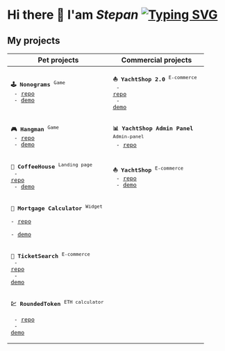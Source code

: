 # Hi there 👋 I'am ***Stepan*** [![Typing SVG](https://readme-typing-svg.herokuapp.com?color=%2336BCF7&lines=JavaScript+developer)](https://git.io/typing-svg)

## My projects
|  Pet projects                                   |         Commercial projects                                                                                |
|----------------------------------------------------------|---------------------------------------------------------------------------------------------------|
| <pre>**🕹 Nonograms** <sup>Game</sup> <br/>   - [repo](https://github.com/RoundedToken/nonograms)<br/>   - [demo](https://rolling-scopes-school.github.io/roundedtoken-JSFE2023Q4/nonograms/dist/index.html)</pre>   | <pre>**⛵ YachtShop 2.0** <sup>E-commerce</sup> <br/>   - [repo](https://github.com/RoundedToken/yacht_shop_2.0)<br/>   - [demo](https://yachtshop.ee/)</pre> |
| <pre>**🎮 Hangman** <sup>Game</sup> <br/>   - [repo](https://github.com/RoundedToken/hangman)<br/>   - [demo](https://rolling-scopes-school.github.io/roundedtoken-JSFE2023Q4/hangman/dist/index.html)</pre>   | <pre>**📊 YachtShop Admin Panel** <sup>Admin-panel</sup> <br/>   - [repo](https://github.com/RoundedToken/yacht_shop_admin)  |
| <pre>**🍰 CoffeeHouse** <sup>Landing page</sup> <br/>   - [repo](https://github.com/RoundedToken/CoffeeHouse)<br/>   - [demo](https://rolling-scopes-school.github.io/roundedtoken-JSFE2023Q4/coffee-house/dist/)</pre>   | <pre>**⛵ YachtShop** <sup>E-commerce</sup> <br/>   - [repo](https://github.com/RoundedToken/yacht_shop)<br/>   - [demo](https://yachtshop.ee/)</pre> |
| <pre>**🏦 Mortgage Calculator** <sup>Widget</sup> <br/>   - [repo](https://github.com/RoundedToken/mortgage_calculator_form)<br/>   - [demo](https://mortgage-calculator-form.onrender.com)</pre>   | |
|<pre>**🍿 TicketSearch** <sup>E-commerce</sup> <br/>   - [repo](https://github.com/RoundedToken/ticketSearch)<br/>   - [demo](https://ticketsearch.vercel.app/)</pre>|<!--- COMM -->|
|<pre>**💹 RoundedToken** <sup>ETH calculator</sup> <br/>   - [repo](https://github.com/RoundedToken/rounded_token_app)<br/>   - [demo](https://rounded-token-app-static.onrender.com/)</pre>|<!--- COMM -->|
<!---
## Skills
- 📑 **Languages** &emsp;
![JavaScript](https://img.shields.io/badge/javascript-%23323330.svg?style=for-the-badge&logo=javascript&logoColor=%23F7DF1E)
![TypeScript](https://img.shields.io/badge/typescript-%23007ACC.svg?style=for-the-badge&logo=typescript&logoColor=white)
![HTML5](https://img.shields.io/badge/html5-%23E34F26.svg?style=for-the-badge&logo=html5&logoColor=white)
![CSS3](https://img.shields.io/badge/css3-%231572B6.svg?style=for-the-badge&logo=css3&logoColor=white)

- ⚙️ **JS runtime** &emsp;
![NodeJS](https://img.shields.io/badge/node.js-6DA55F?style=for-the-badge&logo=node.js&logoColor=white)
![Bun](https://img.shields.io/badge/Bun-%23000000.svg?style=for-the-badge&logo=bun&logoColor=white)

- 📚 **Front-end stack** &emsp;
![React](https://img.shields.io/badge/react-%2320232a.svg?style=for-the-badge&logo=react&logoColor=%2361DAFB)
![Next JS](https://img.shields.io/badge/Next-black?style=for-the-badge&logo=next.js&logoColor=white)
![Redux](https://img.shields.io/badge/redux-%23593d88.svg?style=for-the-badge&logo=redux&logoColor=white)

- 📚 **Back-end stack** &emsp;
![NestJS](https://img.shields.io/badge/nestjs-%23E0234E.svg?style=for-the-badge&logo=nestjs&logoColor=white)
![Express.js](https://img.shields.io/badge/express.js-%23404d59.svg?style=for-the-badge&logo=express&logoColor=%2361DAFB)
![JWT](https://img.shields.io/badge/JWT-black?style=for-the-badge&logo=JSON%20web%20tokens)

- 💾 **DB's** &emsp;
![MicrosoftSQLServer](https://img.shields.io/badge/Microsoft%20SQL%20Server-CC2927?style=for-the-badge&logo=microsoft%20sql%20server&logoColor=white)
![Postgres](https://img.shields.io/badge/postgres-%23316192.svg?style=for-the-badge&logo=postgresql&logoColor=white)
![MongoDB](https://img.shields.io/badge/MongoDB-%234ea94b.svg?style=for-the-badge&logo=mongodb&logoColor=white)
![Redis](https://img.shields.io/badge/redis-%23DD0031.svg?style=for-the-badge&logo=redis&logoColor=white)

- 🖼 **UI** &emsp;
![SASS](https://img.shields.io/badge/SASS-hotpink.svg?style=for-the-badge&logo=SASS&logoColor=white)
![TailwindCSS](https://img.shields.io/badge/tailwindcss-%2338B2AC.svg?style=for-the-badge&logo=tailwind-css&logoColor=white)

- 📦 **Bundlers** &emsp;
![Webpack](https://img.shields.io/badge/webpack-%238DD6F9.svg?style=for-the-badge&logo=webpack&logoColor=black)
![Vite](https://img.shields.io/badge/vite-%23646CFF.svg?style=for-the-badge&logo=vite&logoColor=white)

- 🧪 **Testing** &emsp;
![Jest](https://img.shields.io/badge/-jest-%23C21325?style=for-the-badge&logo=jest&logoColor=white)
![Testing-Library](https://img.shields.io/badge/-TestingLibrary-%23E33332?style=for-the-badge&logo=testing-library&logoColor=white)
![cypress](https://img.shields.io/badge/-cypress-%23E5E5E5?style=for-the-badge&logo=cypress&logoColor=058a5e)

- 🔬 **DevOps** &emsp;
![Shell Script](https://img.shields.io/badge/shell_script-%23121011.svg?style=for-the-badge&logo=gnu-bash&logoColor=white)
![Nginx](https://img.shields.io/badge/nginx-%23009639.svg?style=for-the-badge&logo=nginx&logoColor=white)
![Docker](https://img.shields.io/badge/docker-%230db7ed.svg?style=for-the-badge&logo=docker&logoColor=white)
![GitHub Actions](https://img.shields.io/badge/github%20actions-%232671E5.svg?style=for-the-badge&logo=githubactions&logoColor=white)
![GitLab CI](https://img.shields.io/badge/gitlab%20ci-%23181717.svg?style=for-the-badge&logo=gitlab&logoColor=white)
![Github Pages](https://img.shields.io/badge/github%20pages-121013?style=for-the-badge&logo=github&logoColor=white)
![Vercel](https://img.shields.io/badge/vercel-%23000000.svg?style=for-the-badge&logo=vercel&logoColor=white)
![Render](https://img.shields.io/badge/Render-%46E3B7.svg?style=for-the-badge&logo=render&logoColor=white)

- 🧰 **Tooling** &emsp;
![Visual Studio Code](https://img.shields.io/badge/Visual%20Studio%20Code-0078d7.svg?style=for-the-badge&logo=visual-studio-code&logoColor=white)
![Figma](https://img.shields.io/badge/figma-%23F24E1E.svg?style=for-the-badge&logo=figma&logoColor=white)
![Git](https://img.shields.io/badge/git-%23F05033.svg?style=for-the-badge&logo=git&logoColor=white)
![NPM](https://img.shields.io/badge/NPM-%23CB3837.svg?style=for-the-badge&logo=npm&logoColor=white)
![ESLint](https://img.shields.io/badge/ESLint-4B3263?style=for-the-badge&logo=eslint&logoColor=white)
![Insomnia](https://img.shields.io/badge/Insomnia-black?style=for-the-badge&logo=insomnia&logoColor=5849BE)
![Postman](https://img.shields.io/badge/Postman-FF6C37?style=for-the-badge&logo=postman&logoColor=white)

- 🗓 **Teamwork** &emsp;
![GitLab](https://img.shields.io/badge/gitlab-%23181717.svg?style=for-the-badge&logo=gitlab&logoColor=white)
![GitHub](https://img.shields.io/badge/github-%23121011.svg?style=for-the-badge&logo=github&logoColor=white)
![Trello](https://img.shields.io/badge/Trello-%23026AA7.svg?style=for-the-badge&logo=Trello&logoColor=white)
![Notion](https://img.shields.io/badge/Notion-%23000000.svg?style=for-the-badge&logo=notion&logoColor=white)
![Confluence](https://img.shields.io/badge/confluence-%23172BF4.svg?style=for-the-badge&logo=confluence&logoColor=white)
![Jira](https://img.shields.io/badge/jira-%230A0FFF.svg?style=for-the-badge&logo=jira&logoColor=white)
![Slack](https://img.shields.io/badge/Slack-4A154B?style=for-the-badge&logo=slack&logoColor=white)

## Problem solving skills
[![Hackerrank](https://img.shields.io/badge/-Hackerrank-2EC866?style=for-the-badge&logo=HackerRank&logoColor=white)](https://www.hackerrank.com/RoundedToken?hr_r=1)
[![Codewars](https://img.shields.io/badge/Codewars-B1361E?style=for-the-badge&logo=codewars&logoColor=grey)](https://www.codewars.com/users/RoundedToken)
[![LeetCode](https://img.shields.io/badge/LeetCode-000000?style=for-the-badge&logo=LeetCode&logoColor=#d16c06)](https://leetcode.com/RoundedToken/)
[<img align='right' src='https://www.codewars.com/users/RoundedToken/badges/large'/>](https://www.codewars.com/users/RoundedToken)
![](https://leetcard.jacoblin.cool/RoundedToken?ext=heatmap)

<!---
1. **YachtShop 2.0** <sup>E-commerce</sup>
    - [repo](https://github.com/RoundedToken/yacht_shop_2.0)   
    - [demo](https://yachtshop.ee/)                              
2. **YachtShop Admin Panel** <sup>Admin-panel</sup>
    - [repo](https://github.com/RoundedToken/yacht_shop_admin)
3. **YachtShop** <sup>E-commerce</sup>
    - [repo](https://github.com/RoundedToken/yacht_shop)
    - [demo](https://yachtshop.ee/)

### Pet projects
1. **Hangman** <sup>Game</sup>
    - [repo](https://github.com/RoundedToken/hangman)
    - [demo](https://rolling-scopes-school.github.io/roundedtoken-JSFE2023Q4/hangman/dist/index.html)
2. **CoffeeHouse** <sup>Landing page</sup>
    - [repo](https://github.com/RoundedToken/CoffeeHouse)
    - [demo](https://rolling-scopes-school.github.io/roundedtoken-JSFE2023Q4/coffee-house/dist/)
3. **Mortgage Calculator** <sup>Widget</sup>
    - [repo](https://github.com/RoundedToken/mortgage_calculator_form)
    - [demo](https://mortgage-calculator-form.onrender.com) 
4. **TicketSearch** <sup>E-commerce</sup>
    - [repo](https://github.com/RoundedToken/ticketSearch)
    - [demo](https://ticketsearch.vercel.app/)
5. **RoundedToken** <sup>ETH calculator</sup>
    - [repo](https://github.com/RoundedToken/rounded_token_app)
    - [demo](https://rounded-token-app-static.onrender.com/)
)
--->
